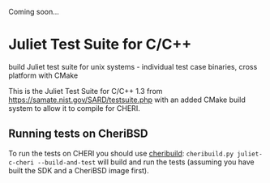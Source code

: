 Coming soon...

# Juliet Test Suite for C/C++

build Juliet test suite for unix systems - individual test case binaries, cross platform with CMake

This is the Juliet Test Suite for C/C++ 1.3 from https://samate.nist.gov/SARD/testsuite.php
with an added CMake build system to allow it to compile for CHERI.

## Running tests on CheriBSD

To run the tests on CHERI you should use [cheribuild](https://github.com/CTSRD-CHERI/cheribuild):
`cheribuild.py juliet-c-cheri --build-and-test` will build and run the tests (assuming you have built the SDK and a CheriBSD image first). 
